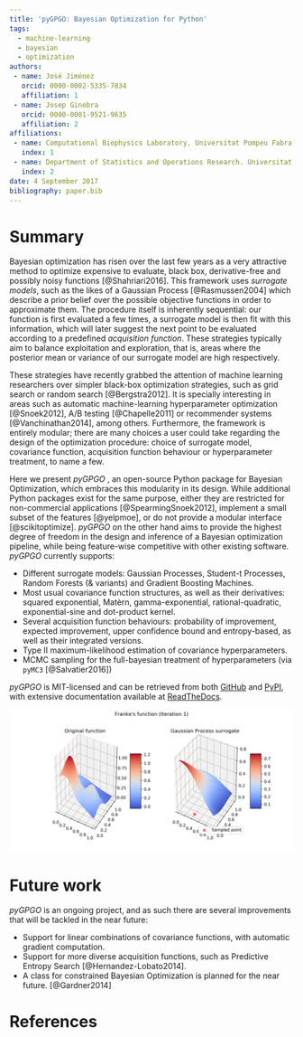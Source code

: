 ```yaml
---
title: 'pyGPGO: Bayesian Optimization for Python'
tags:
  - machine-learning
  - bayesian
  - optimization
authors:
 - name: José Jiménez
   orcid: 0000-0002-5335-7834
   affiliation: 1
 - name: Josep Ginebra
   orcid: 0000-0001-9521-9635
   affiliation: 2
affiliations:
 - name: Computational Biophysics Laboratory, Universitat Pompeu Fabra, Parc de Recerca Biomèdica de Barcelona, Carrer del Dr. Aiguader 88. Barcelona 08003, Spain.
   index: 1
 - name: Department of Statistics and Operations Research. Universitat Politècnica de Catalunya (UPC). Av. Diagonal 647, Barcelona 08028, Spain.
   index: 2
date: 4 September 2017
bibliography: paper.bib
---
```


# Summary

Bayesian optimization has risen over the last few years as a very attractive method to optimize
expensive to evaluate, black box, derivative-free and possibly noisy functions [@Shahriari2016]. This framework uses _surrogate models_, such as the likes of a Gaussian Process [@Rasmussen2004] which describe a prior belief over the possible objective functions in order to approximate them. The procedure itself is inherently sequential: our function is first evaluated a few times, a surrogate model is then fit with this information, which will later suggest the next point to be evaluated according to a predefined _acquisition function_. These strategies typically aim to balance exploitation and exploration, that is, areas where the posterior mean or variance of our surrogate model are high respectively.


These strategies have recently grabbed the attention of machine learning researchers over simpler black-box optimization strategies, such as grid search or random search [@Bergstra2012]. It is specially interesting in areas such as automatic machine-learning hyperparameter optimization [@Snoek2012], A/B testing [@Chapelle2011] or recommender systems [@Vanchinathan2014], among others. Furthermore, the framework is entirely modular; there are many choices a user could take regarding the design of the optimization procedure: choice of surrogate model, covariance function, acquisition function behaviour or hyperparameter treatment, to name a few.


Here we present *pyGPGO* , an open-source Python package for Bayesian Optimization, which embraces this modularity in its design. While additional Python packages exist for the same purpose, either they are restricted for non-commercial applications [@SpearmingSnoek2012], implement a small subset of the features [@yelpmoe], or do not provide a modular interface [@scikitoptimize].  *pyGPGO* on the other hand aims to provide the highest degree of freedom in the design and inference of a Bayesian optimization pipeline, while being feature-wise competitive with other existing software. *pyGPGO* currently supports:

- Different surrogate models: Gaussian Processes, Student-t Processes, Random Forests (& variants)
  and Gradient Boosting Machines.
- Most usual covariance function structures, as well as their derivatives: squared exponential,
  Matèrn, gamma-exponential, rational-quadratic, exponential-sine and dot-product kernel.
- Several acquisition function behaviours: probability of improvement, expected improvement,
  upper confidence bound and entropy-based, as well as their integrated versions.
- Type II maximum-likelihood estimation of covariance hyperparameters.
- MCMC sampling for the full-bayesian treatment of hyperparameters (via `pyMC3` [@Salvatier2016])


*pyGPGO* is MIT-licensed and can be retrieved from both [GitHub](https://github.com/hawk31/pyGPGO)
and [PyPI](https://pypi.python.org/pypi/pyGPGO/0.3.0.dev1), with extensive documentation available at [ReadTheDocs](http://pygpgo.readthedocs.io/en/latest/).

![pyGPGO in action.](franke.gif)


# Future work

*pyGPGO* is an ongoing project, and as such there are several improvements that will be tackled
in the near future:

- Support for linear combinations of covariance functions, with automatic gradient computation.
- Support for more diverse acquisition functions, such as Predictive Entropy Search [@Hernandez-Lobato2014].
- A class for constrained Bayesian Optimization is planned for the near future. [@Gardner2014]
 

# References
